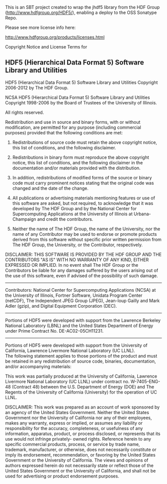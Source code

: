 This is an SBT project created to wrap the jhdf5 library from the HDF Group
(http://www.hdfgroup.org/HDF5/), enabling a deploy to the OSS Sonatype Repo.

Please see more license info here:

http://www.hdfgroup.org/products/licenses.html

Copyright Notice and License Terms for

HDF5 (Hierarchical Data Format 5) Software Library and Utilities
-----------------------------------------------------------------------------

HDF5 (Hierarchical Data Format 5) Software Library and Utilities
Copyright 2006-2012 by The HDF Group.

NCSA HDF5 (Hierarchical Data Format 5) Software Library and Utilities
Copyright 1998-2006 by the Board of Trustees of the University of Illinois.

All rights reserved.

Redistribution and use in source and binary forms, with or without 
modification, are permitted for any purpose (including commercial purposes) 
provided that the following conditions are met:

1. Redistributions of source code must retain the above copyright notice, 
   this list of conditions, and the following disclaimer.

2. Redistributions in binary form must reproduce the above copyright notice, 
   this list of conditions, and the following disclaimer in the documentation 
   and/or materials provided with the distribution.

3. In addition, redistributions of modified forms of the source or binary 
   code must carry prominent notices stating that the original code was 
   changed and the date of the change.

4. All publications or advertising materials mentioning features or use of 
   this software are asked, but not required, to acknowledge that it was 
   developed by The HDF Group and by the National Center for Supercomputing 
   Applications at the University of Illinois at Urbana-Champaign and 
   credit the contributors.

5. Neither the name of The HDF Group, the name of the University, nor the 
   name of any Contributor may be used to endorse or promote products derived 
   from this software without specific prior written permission from 
   The HDF Group, the University, or the Contributor, respectively.

DISCLAIMER: 
THIS SOFTWARE IS PROVIDED BY THE HDF GROUP AND THE CONTRIBUTORS 
"AS IS" WITH NO WARRANTY OF ANY KIND, EITHER EXPRESSED OR IMPLIED.  In no 
event shall The HDF Group or the Contributors be liable for any damages 
suffered by the users arising out of the use of this software, even if 
advised of the possibility of such damage. 

-----------------------------------------------------------------------------

Contributors:   National Center for Supercomputing Applications (NCSA) at 
the University of Illinois, Fortner Software, Unidata Program Center (netCDF), 
The Independent JPEG Group (JPEG), Jean-loup Gailly and Mark Adler (gzip), 
and Digital Equipment Corporation (DEC).

-----------------------------------------------------------------------------

Portions of HDF5 were developed with support from the Lawrence Berkeley 
National Laboratory (LBNL) and the United States Department of Energy 
under Prime Contract No. DE-AC02-05CH11231.

-----------------------------------------------------------------------------

Portions of HDF5 were developed with support from the University of 
California, Lawrence Livermore National Laboratory (UC LLNL).  
The following statement applies to those portions of the product and must 
be retained in any redistribution of source code, binaries, documentation, 
and/or accompanying materials:

   This work was partially produced at the University of California, 
   Lawrence Livermore National Laboratory (UC LLNL) under contract 
   no. W-7405-ENG-48 (Contract 48) between the U.S. Department of Energy 
   (DOE) and The Regents of the University of California (University) 
   for the operation of UC LLNL.

   DISCLAIMER: 
   This work was prepared as an account of work sponsored by an agency of 
   the United States Government. Neither the United States Government nor 
   the University of California nor any of their employees, makes any 
   warranty, express or implied, or assumes any liability or responsibility 
   for the accuracy, completeness, or usefulness of any information, 
   apparatus, product, or process disclosed, or represents that its use 
   would not infringe privately- owned rights. Reference herein to any 
   specific commercial products, process, or service by trade name, 
   trademark, manufacturer, or otherwise, does not necessarily constitute 
   or imply its endorsement, recommendation, or favoring by the United 
   States Government or the University of California. The views and 
   opinions of authors expressed herein do not necessarily state or reflect 
   those of the United States Government or the University of California, 
   and shall not be used for advertising or product endorsement purposes.


